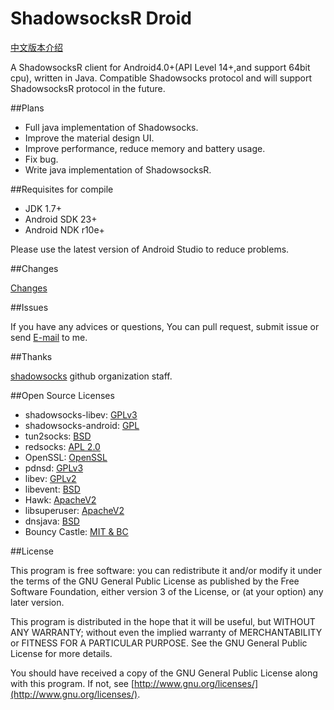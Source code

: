 # ShadowsocksR Droid

[中文版本介绍](https://github.com/KagayamaKaede/ShadowsocksRDroid/blob/master/Readme.cn.md)

A ShadowsocksR client for Android4.0+(API Level 14+,and support 64bit cpu), written in Java.
Compatible Shadowsocks protocol and will support ShadowsocksR protocol in the future.

##Plans

* Full java implementation of Shadowsocks.
* Improve the material design UI.
* Improve performance, reduce memory and battery usage.
* Fix bug.
* Write java implementation of ShadowsocksR.

##Requisites for compile

* JDK 1.7+
* Android SDK 23+
* Android NDK r10e+

Please use the latest version of Android Studio to reduce problems.

##Changes

[Changes](https://github.com/KagayamaKaede/ShadowsocksRDroid/blob/master/CHANGE.md)

##Issues

If you have any advices or questions, You can pull request, submit issue or send [E-mail](mailto:kagayamakaede@gmail.com) to me.

##Thanks

[shadowsocks](https://github.com/shadowsocks "shadowsocks github organization") github organization staff.

##Open Source Licenses

* shadowsocks-libev: [GPLv3](https://github.com/shadowsocks/shadowsocks-libev/blob/master/LICENSE)
* shadowsocks-android: [GPL](http://www.gnu.org/licenses/)
* tun2socks: [BSD](https://github.com/shadowsocks/shadowsocks-android/blob/master/src/main/jni/badvpn/COPYING)
* redsocks: [APL 2.0](https://github.com/shadowsocks/shadowsocks-android/blob/master/src/main/jni/redsocks/README)
* OpenSSL: [OpenSSL](https://github.com/shadowsocks/shadowsocks-android/blob/master/src/main/jni/openssl/NOTICE)
* pdnsd: [GPLv3](https://github.com/shadowsocks/shadowsocks-android/blob/master/src/main/jni/pdnsd/COPYING)
* libev: [GPLv2](https://github.com/shadowsocks/shadowsocks-android/blob/master/src/main/jni/libev/LICENSE)
* libevent: [BSD](https://github.com/shadowsocks/shadowsocks-android/blob/master/src/main/jni/libevent/LICENSE)
* Hawk: [ApacheV2](https://github.com/orhanobut/hawk/blob/master/LICENSE)
* libsuperuser: [ApacheV2](https://github.com/Chainfire/libsuperuser/blob/master/LICENSE)
* dnsjava: [BSD](https://github.com/dnsjava/dnsjava/blob/master/LICENSE)
* Bouncy Castle: [MIT & BC](https://bouncycastle.org/license.html)

##License

This program is free software: you can redistribute it and/or modify it under the terms of the GNU General Public License as published by the Free Software Foundation, either version 3 of the License, or (at your option) any later version.

This program is distributed in the hope that it will be useful, but WITHOUT ANY WARRANTY; without even the implied warranty of MERCHANTABILITY or FITNESS FOR A PARTICULAR PURPOSE. See the GNU General Public License for more details.

You should have received a copy of the GNU General Public License along with this program. If not, see [http://www.gnu.org/licenses/](http://www.gnu.org/licenses/).